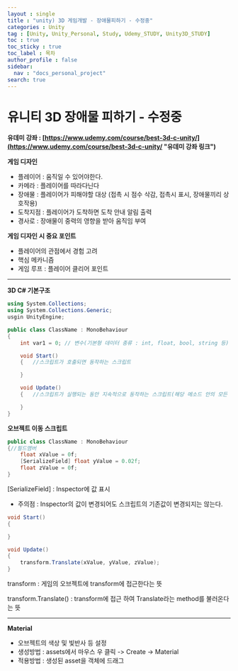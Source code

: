 ```yaml
---
layout : single
title : "unity) 3D 게임개발 - 장애물피하기 - 수정중"
categories : Unity
tag : [Unity, Unity_Personal, Study, Udemy_STUDY, Unity3D_STUDY]
toc : true
toc_sticky : true
toc_label : 목차
author_profile : false
sidebar:
  nav : "docs_personal_project"
search: true
---
```

# 유니티 3D 장애물 피하기 - 수정중

****유데미 강좌** : [https://www.udemy.com/course/best-3d-c-unity/](https://www.udemy.com/course/best-3d-c-unity/ "유데미 강좌 링크")**

**게임 디자인**

- 플레이어 : 움직일 수 있어야한다.
- 카메라 :  플레이어를 따라다닌다
- 장애물 : 플레이어가 피해야할 대상 (접촉 시 점수 삭감, 접촉시 표시, 장애물끼리 상호작용)
- 도착지점 : 플레이어가 도착하면 도착 안내 알림 출력
- 경사로 : 장애물이 중력의 영향을 받아 움직임 부여

**게임 디자인 시 중요 포인트**

- 플레이어의 관점에서 경험 고려
- 핵심 메카니즘
- 게임 루프 : 플레이어 클리어 포인트

---

**3D C# 기본구조**

```c#
using System.Collections;
using System.Collections.Generic;
usgin UnityEngine;

public class ClassName : MonoBehaviour
{
	int var1 = 0; // 변수(기본형 데이터 종류 : int, float, bool, string 등)

    void Start()
	{	//스크립트가 호출되면 동작하는 스크립트

    }

    void Update()
	{	//스크립트가 실행되는 동안 지속적으로 동작하는 스크립트(해당 메소드 안의 모든 소스는 한 프레임 안에 실행된다.)

    }
}

```

**오브젝트 이동 스크립트**

```c#
public class ClassName : MonoBehaviour
{//필드맴버
	float xValue = 0f;
	[SerializeField] float yValue = 0.02f;
	float zValue = 0f;
}
```

[SerializeField] : Inspector에 값 표시

- 주의점 : Inspector의 값이 변경되어도 스크립트의 기존값이 변경되지는 않는다.

```c#
void Start()
{

}
```

```c#
void Update()
{
	transform.Translate(xValue, yValue, zValue);
}
```

transform : 게임의 오브젝트에 transform에 접근한다는 뜻

transform.Translate() : transform에 접근 하여 Translate라는 method를 불러온다는 뜻

---

**Material**

- 오브젝트의 색상 및 빛반사 등 설정
- 생성방법 : assets에서 마우스 우 클릭 -> Create -> Material
- 적용방법 : 생성된 asset을 객체에 드래그
